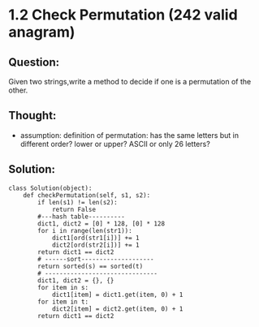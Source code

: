 # 1.2 Check Permutation \(242 valid anagram\)

## Question:

Given two strings,write a method to decide if one is a permutation of the other.

## Thought:

* assumption: definition of permutation: has the same letters but in different order? lower or upper? ASCII or only 26 letters?

## Solution:

```text
class Solution(object):
    def checkPermutation(self, s1, s2):
        if len(s1) != len(s2):
            return False
        #---hash table----------
        dict1, dict2 = [0] * 128, [0] * 128
        for i in range(len(str1)):
            dict1[ord(str1[i])] += 1
            dict2[ord(str2[i])] += 1
        return dict1 == dict2
        # ------sort--------------------
        return sorted(s) == sorted(t)
        # -------------------------------
        dict1, dict2 = {}, {}
        for item in s:
            dict1[item] = dict1.get(item, 0) + 1
        for item in t:
            dict2[item] = dict2.get(item, 0) + 1
        return dict1 == dict2
        
            
```

